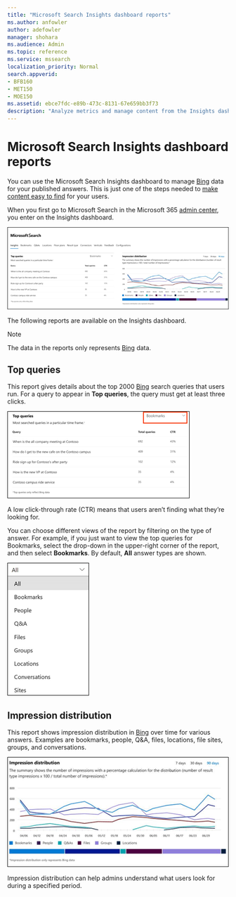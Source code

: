 ```yaml
---
title: "Microsoft Search Insights dashboard reports"
ms.author: anfowler
author: adefowler
manager: shohara
ms.audience: Admin
ms.topic: reference
ms.service: mssearch
localization_priority: Normal
search.appverid:
- BFB160
- MET150
- MOE150
ms.assetid: ebce7fdc-e89b-473c-8131-67e659bb3f73
description: "Analyze metrics and manage content from the Insights dashboard in Microsoft Search"
---
```


# Microsoft Search Insights dashboard reports

You can use the Microsoft Search Insights dashboard to manage [Bing](https://Bing.com) data for your published answers. This is just one of the steps needed to [make content easy to find](make-content-easy-to-find.md) for your users.

When you first go to Microsoft Search in the Microsoft 365 [admin center](https://admin.microsoft.com), you enter on the Insights dashboard.

![Insights-dashboard.png](media/Insights-dashboard.png)

The following reports are available on the Insights dashboard.

> [!NOTE]
> The data in the reports only represents [Bing](https://Bing.com) data.

## Top queries

This report gives details about the top 2000 [Bing](https://Bing.com) search queries that users run. For a query to appear in **Top queries**, the query must get at least three clicks.

![Top queries report with the table headers: Query, Total queries, and click-through rate.](media/Insights-topqueries.png)

A low click-through rate (CTR) means that users aren’t finding what they’re looking for.

You can choose different views of the report by filtering on the type of answer. For example, if you just want to view the top queries for Bookmarks, select the drop-down in the upper-right corner of the report, and then select **Bookmarks**. By default, **All** answer types are shown.

![Filter the top queries report by Bookmarks, people, Q&A, Files, Groups, Locations, Conversations, and sites](media/Insights-topqueries-dropdown.png)

## Impression distribution

This report shows impression distribution in [Bing](https://Bing.com) over time for various answers. Examples are bookmarks, people, Q&A, files, locations, file sites, groups, and conversations. 

![Impressions report with 90 days selected as the time period.](media/Insights-impressions.png)

Impression distribution can help admins understand what users look for during a specified period.
